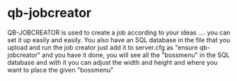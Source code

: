 # qb-jobcreator
QB-JOBCREATOR is used to create a job according to your ideas .... you can set it up easily and easily. You also have an SQL database in the file that you upload and run the job creator  just add it to server.cfg as  "ensure qb-jobcreator"  and you have it done, you will see all the "bossmenu" in the SQL database and with it you can adjust the width and height and where you want to place the given "bossmenu"
